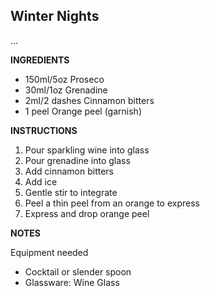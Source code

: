 ## Winter Nights

...

**INGREDIENTS**

- 150ml/5oz Proseco
- 30ml/1oz Grenadine
- 2ml/2 dashes  Cinnamon bitters 
- 1 peel Orange peel (garnish)

**INSTRUCTIONS**

1. Pour sparkling wine into glass
1. Pour grenadine into glass
1. Add cinnamon bitters 
1. Add ice
1. Gentle stir to integrate
1. Peel a thin peel from an orange to express
1. Express and drop orange peel

**NOTES**

Equipment needed 

- Cocktail or slender spoon
- Glassware: Wine Glass 
